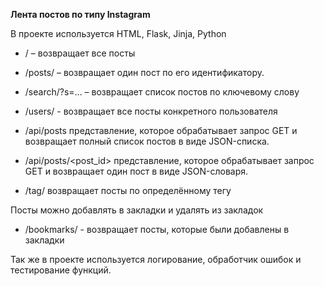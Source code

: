 **Лента постов по типу Instagram**

В проекте используется HTML, Flask, Jinja, Python

- / – возвращает все посты

- /posts/<postid> – возвращает один пост по его идентификатору.

- /search/?s=... – возвращает список постов по ключевому слову

- /users/<username> - возвращает все посты конкретного пользователя

- /api/posts представление, которое обрабатывает запрос GET и возвращает полный список постов в виде JSON-списка.

- /api/posts/<post_id> представление, которое обрабатывает запрос GET и возвращает один пост в виде JSON-словаря.

- /tag/<tagname> возвращает посты по определённому тегу

Посты можно добавлять в закладки и удалять из закладок

- /bookmarks/ - возвращает посты, которые были добавлены в закладки

Так же в проекте используется логирование, обработчик ошибок и тестирование функций.


